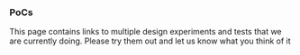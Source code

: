### PoCs
This page contains links to multiple design experiments and tests that we are currently doing. Please try them out and let us know what you think of it